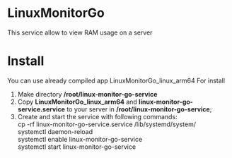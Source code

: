 # LinuxMonitorGo

This service allow to view RAM usage on a server

# Install
You can use already compiled app LinuxMonitorGo_linux_arm64
For install
1) Make directory <strong>/root/linux-monitor-go-service</strong>
2) Copy <strong>LinuxMonitorGo_linux_arm64</strong> and <strong>linux-monitor-go-service.service</strong> to your server in <strong>/root/linux-monitor-go-service</strong>;
3) Create and start the service with following commands:<br>
cp -rf linux-monitor-go-service.service /lib/systemd/system/<br>
systemctl daemon-reload<br>
systemctl enable linux-monitor-go-service<br>
systemctl start linux-monitor-go-service
